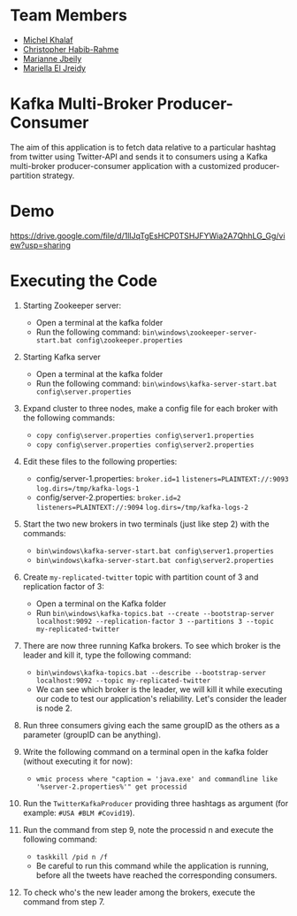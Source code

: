# Team Members

* [Michel Khalaf](https://github.com/MichelKhalaf)
* [Christopher Habib-Rahme](https://github.com/ChrisRahme)
* [Marianne Jbeily](https://github.com/mariannejbeyli)
* [Mariella El Jreidy](https://github.com/MariellaJreidy)

# Kafka Multi-Broker Producer-Consumer

The aim of this application is to fetch data relative to a particular hashtag from twitter using Twitter-API and sends it to consumers using a Kafka multi-broker producer-consumer application with a customized producer-partition strategy.

# Demo

https://drive.google.com/file/d/1llJqTgEsHCP0TSHJFYWia2A7QhhLG_Gg/view?usp=sharing

# Executing the Code

1. Starting Zookeeper server:
	* Open a terminal at the kafka folder
	* Run the following command: `bin\windows\zookeeper-server-start.bat config\zookeeper.properties`

2. Starting Kafka server
	* Open a terminal at the kafka folder
	* Run the following command: `bin\windows\kafka-server-start.bat config\server.properties`


3. Expand cluster to three nodes, make a config file for each broker with the following commands:
	* `copy config\server.properties config\server1.properties`
	* `copy config\server.properties config\server2.properties`

4. Edit these files to the following properties:
	* config/server-1.properties:
    		`broker.id=1`
    		`listeners=PLAINTEXT://:9093`
    		`log.dirs=/tmp/kafka-logs-1`
	* config/server-2.properties:
    		`broker.id=2`
   		`listeners=PLAINTEXT://:9094`
    		`log.dirs=/tmp/kafka-logs-2`

5. Start the two new brokers in two terminals (just like step 2) with the commands:
	* `bin\windows\kafka-server-start.bat config\server1.properties`
	* `bin\windows\kafka-server-start.bat config\server2.properties`

6. Create `my-replicated-twitter` topic with partition count of 3 and replication factor of 3:
	* Open a terminal on the Kafka folder
	* Run `bin\windows\kafka-topics.bat --create --bootstrap-server localhost:9092 --replication-factor 3 --partitions 3 --topic my-replicated-twitter`


7. There are now three running Kafka brokers. To see which broker is the leader and kill it, type the following command:
	* `bin\windows\kafka-topics.bat --describe --bootstrap-server localhost:9092 --topic my-replicated-twitter`
	* We can see which broker is the leader, we will kill it while executing our code to test our application's reliability. Let's consider the leader is node 2.

8. Run three consumers giving each the same groupID as the others as a parameter (groupID can be anything).

9. Write the following command on a terminal open in the kafka folder (without executing it for now):
	* `wmic process where "caption = 'java.exe' and commandline like '%server-2.properties%'" get processid`

10. Run the `TwitterKafkaProducer` providing three hashtags as argument (for example: `#USA #BLM #Covid19`).

11. Run the command from step 9, note the processid n and execute the following command:
	* `taskkill /pid n /f`
	* Be careful to run this command while the application is running, before all the tweets have reached the corresponding consumers.

12. To check who's the new leader among the brokers, execute the command from step 7.







